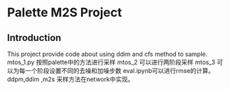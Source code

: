 # Palette M2S Project

## Introduction
This project provide code about using ddim and cfs method to sample.
mtos_1.py 按照palette中的方法进行采样
mtos_2 可以进行两阶段采样
mtos_3 可以为每一个阶段设置不同的去噪和加噪步数
eval.ipynb可以进行rmse的计算。
ddpm,ddim ,m2s 采样方法在network中实现。